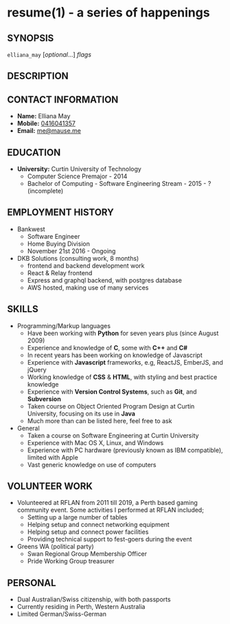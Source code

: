 resume(1) - a series of happenings
==================================

## SYNOPSIS

`elliana_may` [<var>optional</var>...] <var>flags</var>

## DESCRIPTION

## CONTACT INFORMATION
 * __Name:__ Elliana May
 * __Mobile:__ [0416041357](tel:0061-416-041-357)
 * __Email:__ [me@mause.me](mailto:me+cv@mause.me)

## EDUCATION
 * __University:__ Curtin University of Technology
     - Computer Science Premajor - 2014
     - Bachelor of Computing - Software Engineering Stream - 2015 - ? (incomplete)

## EMPLOYMENT HISTORY
 * Bankwest
      - Software Engineer
      - Home Buying Division
      - November 21st 2016 - Ongoing
 * DKB Solutions (consulting work, 8 months)
      - frontend and backend development work
      - React & Relay frontend
      - Express and graphql backend, with postgres database
      - AWS hosted, making use of many services

## SKILLS

 * Programming/Markup languages
     - Have been working with **Python** for seven years plus (since August 2009)
     - Experience and knowledge of **C**, some with **C++** and **C#**
     - In recent years has been working on knowledge of Javascript
     - Experience with **Javascript** frameworks, e.g, ReactJS, EmberJS, and jQuery
     - Working knowledge of **CSS** &amp; **HTML**, with styling and best practice knowledge 
     - Experience with **Version Control Systems**, such as **Git**, and **Subversion**  
     - Taken course on Object Oriented Program Design at Curtin University, focusing on its use in **Java**
     - Much more than can be listed here, feel free to ask
 * General
     - Taken a course on Software Engineering at Curtin University
     - Experience with Mac OS X, Linux, and Windows
     - Experience with PC hardware (previously known as IBM compatible), limited with Apple
     - Vast generic knowledge on use of computers

## VOLUNTEER WORK
 * Volunteered at RFLAN from 2011 till 2019, a Perth based gaming community event. Some activities I performed at RFLAN included;
     * Setting up a large number of tables
     * Helping setup and connect networking equipment
     * Helping setup and connect power facilities
     * Providing technical support to fest-goers during the event
 * Greens WA (political party)
     * Swan Regional Group Membership Officer
     * Pride Working Group treasurer

## PERSONAL
 * Dual Australian/Swiss citizenship, with both passports
 * Currently residing in Perth, Western Australia
 * Limited German/Swiss-German
